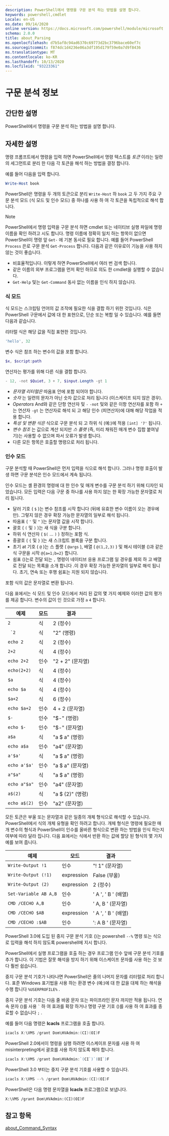 ```yaml
---
description: PowerShell에서 명령을 구문 분석 하는 방법을 설명 합니다.
keywords: powershell,cmdlet
Locale: en-US
ms.date: 09/14/2020
online version: https://docs.microsoft.com/powershell/module/microsoft.powershell.core/about/about_parsing?view=powershell-5.1&WT.mc_id=ps-gethelp
schema: 2.0.0
title: about_Parsing
ms.openlocfilehash: d7b5af8c94ad6370c69773d2bc3796bace60ef7c
ms.sourcegitcommit: f874dc1d4236e06a3df195d179f59e0a7d9f8436
ms.translationtype: MT
ms.contentlocale: ko-KR
ms.lasthandoff: 10/13/2020
ms.locfileid: "93223361"
---
```

# <a name="about-parsing"></a>구문 분석 정보

## <a name="short-description"></a>간단한 설명

PowerShell에서 명령을 구문 분석 하는 방법을 설명 합니다.

## <a name="long-description"></a>자세한 설명

명령 프롬프트에서 명령을 입력 하면 PowerShell에서 명령 텍스트를 _토큰_ 이라는 일련의 세그먼트로 분리 한 다음 각 토큰을 해석 하는 방법을 결정 합니다.

예를 들어 다음을 입력 합니다.

```powershell
Write-Host book
```

PowerShell은 명령을 두 개의 토큰으로 분리 `Write-Host` 하 `book` 고 두 가지 주요 구문 분석 모드 (식 모드 및 인수 모드) 중 하나를 사용 하 여 각 토큰을 독립적으로 해석 합니다.

> [!NOTE]
> PowerShell에서 명령 입력을 구문 분석 하면 cmdlet 또는 네이티브 실행 파일에 명령 이름을 확인 하려고 시도 합니다. 명령 이름에 정확히 일치 하는 항목이 없으면 PowerShell이 명령 앞 `Get-` 에 기본 동사로 필요 합니다. 예를 들어 PowerShell `Process` 은로 구문 분석 `Get-Process` 합니다. 다음과 같은 이유로이 기능을 사용 하지 않는 것이 좋습니다.
>
> - 비효율적입니다. 이렇게 하면 PowerShell에서 여러 번 검색 합니다.
> - 같은 이름의 외부 프로그램을 먼저 확인 하므로 의도 한 cmdlet을 실행할 수 없습니다.
> - `Get-Help` 및는 `Get-Command` 동사 없는 이름을 인식 하지 않습니다.

### <a name="expression-mode"></a>식 모드

식 모드는 스크립팅 언어의 값 조작에 필요한 식을 결합 하기 위한 것입니다. 식은 PowerShell 구문에서 값에 대 한 표현으로, 단순 또는 복합 일 수 있습니다. 예를 들면 다음과 같습니다.

리터럴 식은 해당 값을 직접 표현한 것입니다.

```powershell
'hello', 32
```

변수 식은 참조 하는 변수의 값을 포함 합니다.

```powershell
$x, $script:path
```

연산자는 평가를 위해 다른 식을 결합 합니다.

```powershell
- 12, -not $Quiet, 3 + 7, $input.Length -gt 1
```

- _문자열 리터럴은_ 따옴표 안에 포함 되어야 합니다.
- _숫자_ 는 일련의 문자가 아닌 숫자 값으로 처리 됩니다 (이스케이프 되지 않은 경우).
- _Operators_ And와 같은 단항 연산자 및 `-` `-not` 및와 같은 이항 연산자를 포함 하 `+` 는 연산자 `-gt` 는 연산자로 해석 되 고 해당 인수 (피연산자)에 대해 해당 작업을 적용 합니다.
- _특성 및 변환 식은_ 식으로 구문 분석 되 고 하위 식 (예:)에 적용 `[int] '7'` 됩니다.
- _변수 참조_ 는 값으로 계산 되지만 _스 플랫_ (즉, 미리 채워진 매개 변수 집합 붙여넣기)는 사용할 수 없으며 파서 오류가 발생 합니다.
- 다른 모든 항목은 호출할 명령으로 처리 됩니다.

### <a name="argument-mode"></a>인수 모드

구문 분석할 때 PowerShell은 먼저 입력을 식으로 해석 합니다. 그러나 명령 호출이 발생 하면 구문 분석은 인수 모드에서 계속 됩니다.

인수 모드는 셸 환경의 명령에 대 한 인수 및 매개 변수를 구문 분석 하기 위해 디자인 되었습니다. 모든 입력은 다음 구문 중 하나를 사용 하지 않는 한 확장 가능한 문자열로 처리 됩니다.

- 달러 기호 ( `$` )는 변수 참조를 시작 합니다 (뒤에 유효한 변수 이름이 오는 경우에만). 그렇지 않은 경우 확장 가능한 문자열의 일부로 해석 됩니다.
- 따옴표 ( `'` 및 `"` )는 문자열 값을 시작 합니다.
- 괄호 ( `(` 및 `)` )는 새 식을 구분 합니다.
- 하위 식 연산자 ( `$(` ... `)` ) 정하는 포함 식.
- 중괄호 ( `{` 및 `}` )는 새 스크립트 블록을 구분 합니다.
- 초기 at 기호 ( `@` )는 스 플랫 ( `@args` ), 배열 ( `@(1,2,3)` ) 및 해시 테이블 ()과 같은 식 구문을 시작 `@{a=1;b=2}` 합니다.
- 쉼표 ()는로 전달 되는 `,` 명령이 네이티브 응용 프로그램 일 경우를 제외 하 고 배열로 전달 되는 목록을 소개 합니다 .이 경우 확장 가능한 문자열의 일부로 해석 됩니다. 초기, 연속 또는 후행 쉼표는 지원 되지 않습니다.

포함 식의 값은 문자열로 변환 됩니다.

다음 표에서는 식 모드 및 인수 모드에서 처리 된 값의 몇 가지 예제와 이러한 값의 평가를 제공 합니다. 변수의 값이 인 것으로 가정 `a` `4` 합니다.

|       예제        |    모드    |      결과       |
| -------------------- | ---------- | ----------------- |
| `2`                  | 식 | 2 (정수)       |
| `` `2``              | 식 | "2" (명령)     |
| `echo 2`             | 식 | 2 (정수)       |
| `2+2`                | 식 | 4 (정수)       |
| `echo 2+2`           | 인수   | "2 + 2" (문자열)    |
| `echo(2+2)`          | 식 | 4 (정수)       |
| `$a`                 | 식 | 4 (정수)       |
| `echo $a`            | 식 | 4 (정수)       |
| `$a+2`               | 식 | 6 (정수)       |
| `echo $a+2`          | 인수   | 4 + 2 (문자열)      |
| `$-`                 | 인수   | "$-" (명령)    |
| `echo $-`            | 인수   | "$-" (문자열)     |
| `a$a`                | 식 | "a $ a" (명령)   |
| `echo a$a`           | 인수   | "a4" (문자열)     |
| `a'$a'`              | 식 | "a $ a" (명령)   |
| `echo a'$a'`         | 인수   | "a $ a" (문자열)    |
| `a"$a"`              | 식 | "a $ a" (명령)   |
| `echo a"$a"`         | 인수   | "a4" (문자열)     |
| `a$(2)`              | 식 | "a $ (2)" (명령) |
| `echo a$(2)`         | 인수   | "a2" (문자열)     |

모든 토큰은 부울 또는 문자열과 같은 일종의 개체 형식으로 해석할 수 있습니다. PowerShell에서 식의 개체 유형을 확인 하려고 합니다.
개체 형식은 명령에 필요한 매개 변수의 형식과 PowerShell이 인수를 올바른 형식으로 변환 하는 방법을 인식 하는지 여부에 따라 달라 집니다. 다음 표에서는 식에서 반환 하는 값에 할당 된 형식의 몇 가지 예를 보여 줍니다.

|       예제          |    모드    |     결과      |
| ---------------------- | ---------- | --------------- |
| `Write-Output !1`      | 인수   | "! 1" (문자열)   |
| `Write-Output (!1)`    | expression | False (부울) |
| `Write-Output (2)`     | expression | 2 (정수)     |
| `Set-Variable AB A,B`  | 인수   | ' A ', ' B ' (배열) |
| `CMD /CECHO A,B`       | 인수   | ' A, B ' (문자열)  |
| `CMD /CECHO $AB`       | expression | ' A ', ' B ' (배열) |
| `CMD /CECHO :$AB`      | 인수   | ': A B ' (문자열) |

PowerShell 3.0에 도입 된 중지 구문 분석 기호 ()는 powershell `--%` 명령 또는 식으로 입력을 해석 하지 않도록 powershell에 지시 합니다.

PowerShell에서 실행 프로그램을 호출 하는 경우 프로그램 인수 앞에 구문 분석 기호를 추가 합니다. 이 기법은 잘못 해석을 방지 하기 위해 이스케이프 문자를 사용 하는 것 보다 훨씬 쉽습니다.

중지 구문 분석 기호가 나타나면 PowerShell은 줄의 나머지 문자를 리터럴로 처리 합니다. 표준 Windows 표기법을 사용 하는 환경 변수 (예:)에 대 한 값을 대체 하는 해석을 수행 합니다 `%USERPROFILE%` .

중지 구문 분석 기호는 다음 줄 바꿈 문자 또는 파이프라인 문자 까지만 적용 됩니다. 연속 문자 ()를 사용 `` ` `` 하 여 효과를 확장 하거나 명령 구분 기호 ()를 사용 하 여 효과를 종료할 수 없습니다 `;` .

예를 들어 다음 명령은 **Icacls** 프로그램을 호출 합니다.

```powershell
icacls X:\VMS /grant Dom\HVAdmin:(CI)(OI)F
```

PowerShell 2.0에서이 명령을 실행 하려면 이스케이프 문자를 사용 하 여 misinterpreting에서 괄호를 사용 하지 않도록 해야 합니다.

```powershell
icacls X:\VMS /grant Dom\HVAdmin:`(CI`)`(OI`)F
```

PowerShell 3.0 부터는 중지 구문 분석 기호를 사용할 수 있습니다.

```powershell
icacls X:\VMS --% /grant Dom\HVAdmin:(CI)(OI)F
```

PowerShell은 다음 명령 문자열을 **Icacls** 프로그램으로 보냅니다.

`X:\VMS /grant Dom\HVAdmin:(CI)(OI)F`

## <a name="see-also"></a>참고 항목

[about_Command_Syntax](about_Command_Syntax.md)
